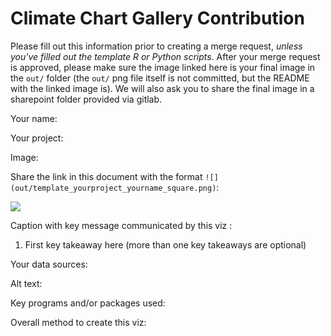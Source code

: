 # Climate Chart Gallery Contribution

Please fill out this information prior to creating a merge request, *unless you've filled out the template R or Python scripts*. After your merge request is approved, please make sure the image linked here is your final image in the `out/` folder (the `out/` png file itself is not committed, but the README with the linked image is). We will also ask you to share the final image in a sharepoint folder provided via gitlab.

Your name:

Your project:

Image:

Share the link in this document with the format `![](out/template_yourproject_yourname_square.png)`:

![](out/template_yourproject_yourname_square.png)

Caption with key message communicated by this viz :

1. First key takeaway here (more than one key takeaways are optional)

Your data sources:

Alt text:

Key programs and/or packages used:

Overall method to create this viz:
